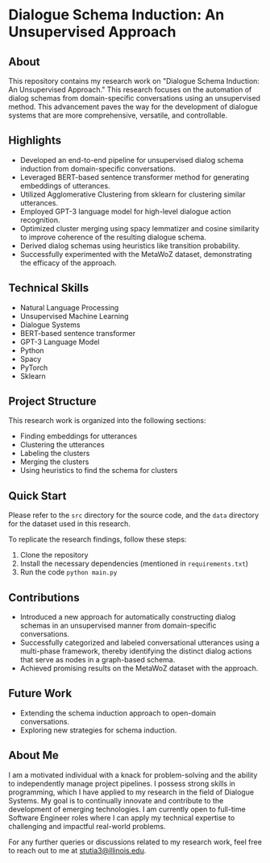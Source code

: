 # Dialogue Schema Induction: An Unsupervised Approach

## About
This repository contains my research work on "Dialogue Schema Induction: An Unsupervised Approach." This research focuses on the automation of dialog schemas from domain-specific conversations using an unsupervised method. This advancement paves the way for the development of dialogue systems that are more comprehensive, versatile, and controllable.

## Highlights
- Developed an end-to-end pipeline for unsupervised dialog schema induction from domain-specific conversations.
- Leveraged BERT-based sentence transformer method for generating embeddings of utterances.
- Utilized Agglomerative Clustering from sklearn for clustering similar utterances.
- Employed GPT-3 language model for high-level dialogue action recognition.
- Optimized cluster merging using spacy lemmatizer and cosine similarity to improve coherence of the resulting dialogue schema.
- Derived dialog schemas using heuristics like transition probability.
- Successfully experimented with the MetaWoZ dataset, demonstrating the efficacy of the approach.


## Technical Skills
- Natural Language Processing
- Unsupervised Machine Learning
- Dialogue Systems
- BERT-based sentence transformer
- GPT-3 Language Model
- Python
- Spacy
- PyTorch
- Sklearn

## Project Structure
This research work is organized into the following sections:
- Finding embeddings for utterances
- Clustering the utterances
- Labeling the clusters
- Merging the clusters
- Using heuristics to find the schema for clusters

## Quick Start
Please refer to the `src` directory for the source code, and the `data` directory for the dataset used in this research. 

To replicate the research findings, follow these steps:
1. Clone the repository
2. Install the necessary dependencies (mentioned in `requirements.txt`)
3. Run the code 
`python main.py`


## Contributions
- Introduced a new approach for automatically constructing dialog schemas in an unsupervised manner from domain-specific conversations.
- Successfully categorized and labeled conversational utterances using a multi-phase framework, thereby identifying the distinct dialog actions that serve as nodes in a graph-based schema.
- Achieved promising results on the MetaWoZ dataset with the approach.

## Future Work
- Extending the schema induction approach to open-domain conversations.
- Exploring new strategies for schema induction.

## About Me
I am a motivated individual with a knack for problem-solving and the ability to independently manage project pipelines. I possess strong skills in programming, which I have applied to my research in the field of Dialogue Systems. My goal is to continually innovate and contribute to the development of emerging technologies. I am currently open to full-time Software Engineer roles where I can apply my technical expertise to challenging and impactful real-world problems. 

For any further queries or discussions related to my research work, feel free to reach out to me at stutia3@illinois.edu.

